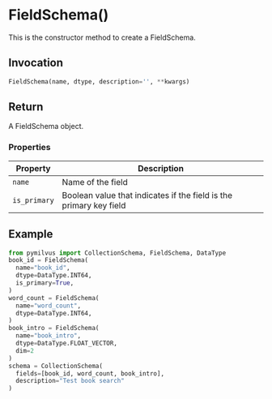 # FieldSchema()

This is the constructor method to create a FieldSchema.

## Invocation

```python
FieldSchema(name, dtype, description='', **kwargs)
```

## Return

A FieldSchema object.

### Properties

| Property             | Description                                                                  |
| -------------------- | ---------------------------------------------------------------------------- |
| `name`               | Name of the field                                                            |
| `is_primary`         | Boolean value that indicates if the field is the primary key field           |

## Example

```python
from pymilvus import CollectionSchema, FieldSchema, DataType
book_id = FieldSchema(
  name="book_id", 
  dtype=DataType.INT64, 
  is_primary=True, 
)
word_count = FieldSchema(
  name="word_count", 
  dtype=DataType.INT64,  
)
book_intro = FieldSchema(
  name="book_intro", 
  dtype=DataType.FLOAT_VECTOR, 
  dim=2
)
schema = CollectionSchema(
  fields=[book_id, word_count, book_intro], 
  description="Test book search"
)
```